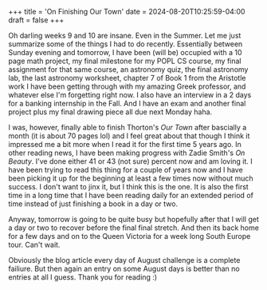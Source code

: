 +++
title = 'On Finishing Our Town'
date = 2024-08-20T10:25:59-04:00
draft = false
+++

Oh darling weeks 9 and 10 are insane. Even in the Summer. Let me just summarize
some of the things I had to do recently. Essentially between Sunday evening and tomorrow,
I have been (will be) occupied with a 10 page math project, my final milestone
for my POPL CS course, my final assignment for that same course, an astronomy quiz,
the final astronomy lab, the last astronomy worksheet, chapter 7 of Book 1 from
the Aristotle work I have been getting through with my amazing Greek professor, and
whatever else I'm forgetting right now. I also have an interview in a 2 days for
a banking internship in the Fall. And I have an exam and another final project plus
my final drawing piece all due next Monday haha.

I was, however, finally able to finish Thorton's *Our Town* after bascially a month
(it is about 70 pages lol) and I feel great about that though I think it impressed
me a bit more when I read it for the first time 5 years ago. In other reading news,
I have been making progress with Zadie Smith's *On Beauty*. I've done either 41 or 43 (not sure)
percent now and am loving it. I have been trying to read this thing for a couple
of years now and I have been picking it up for the beginning at least a few times
now without much success. I don't want to jinx it, but I think this is the one. It is also
the first time in a long time that I have been reading daily for an extended period of time
instead of just finishing a book in a day or two.

Anyway, tomorrow is going to be quite busy but hopefully after that I will get
a day or two to recover before the final final stretch. And then its back home for a few days
and on to the Queen Victoria for a week long South Europe tour. Can't wait.

Obviously the blog article every day of August challenge is a complete failiure. But then
again an entry on some August days is better than no entries at all I guess. Thank you for reading :)
